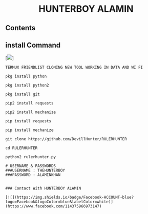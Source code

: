 
<h1 align="center">

HUNTERBOY ALAMIN

## Contents

## install Command

[![](https://img.shields.io/badge/DevillHunter?logo=Devill&logoColor=Brightred&labelColor=white)]

````
TERMUX FRIENDLIST CLONING NEW TOOL WORKING IN DATA AND WI FI

pkg install python

pkg install python2

pkg install git

pip2 install requests

pip2 install mechanize

pip install requests

pip install mechanize

git clone https://github.com/DevillHunter/RULERHUNTER

cd RULERHUNTER

python2 rulerhunter.py

# USERNAME & PASSWORDS
###USERNAME : THEHUNTERBOY
###PASSWORD : ALAMINKHAN


### Contact With HUNTERBOY ALAMIN

[![](https://img.shields.io/badge/Facebook-ACCOUNT-blue?logo=Facebook&logoColor=blue&labelColor=white)](https://www.facebook.com/114375966973147)
